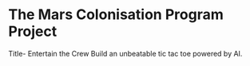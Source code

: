 # The Mars Colonisation Program Project
 
Title- Entertain the Crew
Build an unbeatable tic tac toe powered by AI.
